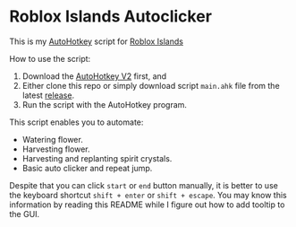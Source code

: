 # Roblox Islands Autoclicker

This is my [AutoHotkey](https://www.autohotkey.com/) script for [Roblox Islands](https://www.roblox.com/games/4872321990/Islands)

How to use the script:

1. Download the [AutoHotkey V2](https://www.autohotkey.com/download/ahk-v2.exe) first, and
2. Either clone this repo or simply download script `main.ahk` file from the latest [release](https://github.com/deen24id/roblox-islands-autoclicker/releases).
3. Run the script with the AutoHotkey program.

This script enables you to automate:

- Watering flower.
- Harvesting flower.
- Harvesting and replanting spirit crystals.
- Basic auto clicker and repeat jump.

Despite that you can click `start` or `end` button manually,
it is better to use the keyboard shortcut `shift + enter` or `shift + escape`.
You may know this information by reading this README while I figure out how to add tooltip to the GUI.
